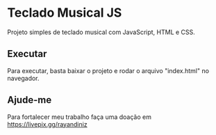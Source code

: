# Teclado Musical JS
Projeto simples de teclado musical com JavaScript, HTML e CSS.

## Executar
Para executar, basta baixar o projeto e rodar o arquivo "index.html" no navegador.

## Ajude-me
Para fortalecer meu trabalho faça uma doação em https://livepix.gg/rayandiniz
